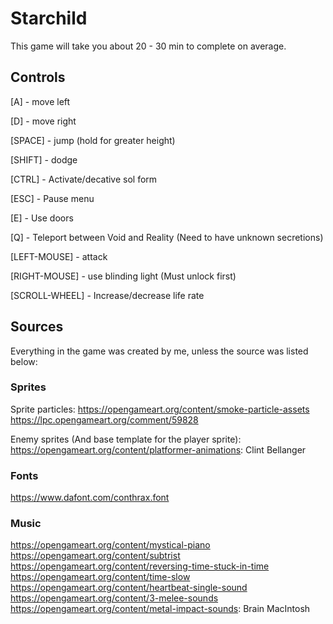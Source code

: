 # Starchild

This game will take you about 20 - 30 min to complete on average.

## Controls

[A] - move left

[D] - move right

[SPACE] - jump (hold for greater height)

[SHIFT] - dodge

[CTRL] - Activate/decative sol form

[ESC] - Pause menu

[E] - Use doors

[Q] - Teleport between Void and Reality (Need to have unknown secretions)

[LEFT-MOUSE] - attack

[RIGHT-MOUSE] - use blinding light (Must unlock first)

[SCROLL-WHEEL] - Increase/decrease life rate

## Sources

Everything in the game was created by me, unless the source was listed below:

### Sprites
Sprite particles: https://opengameart.org/content/smoke-particle-assets
https://lpc.opengameart.org/comment/59828

Enemy sprites (And base template for the player sprite): https://opengameart.org/content/platformer-animations: Clint Bellanger

### Fonts

https://www.dafont.com/conthrax.font

### Music
https://opengameart.org/content/mystical-piano
https://opengameart.org/content/subtrist
https://opengameart.org/content/reversing-time-stuck-in-time
https://opengameart.org/content/time-slow
https://opengameart.org/content/heartbeat-single-sound
https://opengameart.org/content/3-melee-sounds
https://opengameart.org/content/metal-impact-sounds: Brain MacIntosh
